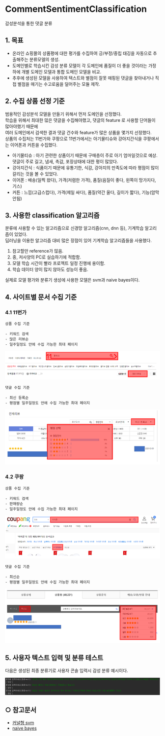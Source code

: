 # CommentSentimentClassification
감성분석을 통한 댓글 분류   

## 1. 목표
+ 온라인 쇼핑몰의 상품평에 대한 평가를 수집하여 긍/부정/중립 태깅을 자동으로 추출해주는 분류모델의 생성.   
+ 도메인별로 학습시킨 감성 분류 모델이 각 도메인에 품질이 더 좋을 것이라는 가정하에 개별 도메인 모델과 통합 도메인 모델을 비교.   
+ 추후에 생성된 모델을 사용하여 텍스트와 별점이 잘못 매핑된 댓글을 찾아내거나 직접 별점을 매기는 수고로움을 덜어주는 모듈 제작.   

## 2. 수집 상품 선정 기준
범용적인 감성분석 모델을 만들기 위해서 먼저 도메인을 선정했다.   
학습을 위해서 최대한 많은 댓글을 수집해야했고, 댓글의 feature 로 사용할 단어들이 많아야했기 때문에   
여러 도메인에서 검색한 결과 댓글 건수와 feature가 많은 상품을 몇가지 선정했다.   
상품의 수집처는 11번가와 쿠팡으로 11번가에서는 아기물티슈와 강아지간식을 쿠팡에서는 이어폰과 커튼을 수집했다.   
+ 아기물티슈 : 아기 관련한 상품이기 때문에 구매층이 주로 아기 엄마일것으로 예상. 댓글이 주로 길고, 냄새, 촉감, 포장상태에 대한 평이 많았다.
+ 강아지간식 : 식품이기 때문에 유통기한, 식감, 강아지의 만족도에 따라 평점이 많이 갈리는 것을 볼 수 있었다.
+ 이어폰 : 배송(일찍 왔다), 가격(저렴한 가격), 품질(음질이 좋다, 왼쪽이 망가지다, 기스)
+ 커튼 : 느낌(고급스럽다), 가격(제일 싸다), 품질(약간 울다, 길이가 짧다), 기능(암막 안됨)

## 3. 사용한 classification 알고리즘
분류에 사용할 수 있는 알고리즘으로 신경망 알고리즘(cnn, dnn 등), 기계학습 알고리즘이 있었다.   
딥러닝을 이용한 알고리즘 대비 많은 장점이 있어 기계학습 알고리즘들을 사용했다.
1. 참고할만 reference가 많음.
2. 중, 저사양의 PC로 실습하기에 적합함.
3. 모델 학습 시간이 빨라 프로젝트 일정 진행에 용이함.
4. 학습 데이터 양이 많지 않아도 성능이 좋음.

실제로 모델 평가와 분류기 생성에 사용한 모델은 svm과 naive bayes이다.   

## 4. 사이트별 문서 수집 기준   
### 4.1 11번가
    상품 수집 기준   
    
    - 키워드 검색
    - 많은 리뷰순
    - 일주일정도 안에 수집 가능한 최대 페이지
![11st_product_view](image/11st_product_view.png)

    댓글 수집 기준
    
    - 최신 등록순
    - 평점별 일주일정도 안에 수집 가능한 최대 페이지
![11st_comments_view](image/11st_comments_view.PNG)
### 4.2 쿠팡
    상품 수집 기준
    
    - 키워드 검색
    - 판매량순
    - 일주일정도 안에 수집 가능한 최대 페이지
![11st_product_view](image/coopang_product_view.png)

    댓글 수집 기준
    
    - 최신순
    - 평점별 일주일정도 안에 수집 가능한 최대 페이지
![11st_comments_view](image/coopang_comments_view.png)

## 5. 사용자 텍스트 입력 및 분류 테스트   
다음은 생성된 최종 분류기로 사용자 콘솔 입력시 감성 분류 예시이다.   
   
![class_predictor_console](image/class_predictor_console.png)

## ○ 참고문서
* [커널형 svm](https://datascienceschool.net/view-notebook/69278a5de79449019ad1f51a614ef87c/)
* [naive bayes](https://datascienceschool.net/view-notebook/c19b48e3c7b048668f2bb0a113bd25f7/)
